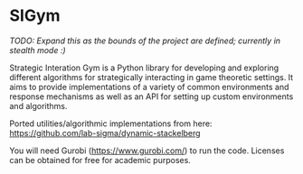 # SIGym

*TODO: Expand this as the bounds of the project are defined; currently in stealth mode :)*

Strategic Interation Gym is a Python library for developing and exploring different algorithms for strategically interacting in game theoretic settings.
It aims to provide implementations of a variety of common environments and response mechanisms as well as an API for setting up custom environments and
algorithms.

Ported utilities/algorithmic implementations from here: https://github.com/lab-sigma/dynamic-stackelberg

You will need Gurobi (https://www.gurobi.com/) to run the code. Licenses can be obtained for free for academic purposes.
